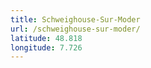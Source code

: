 ```yaml
---
title: Schweighouse-Sur-Moder
url: /schweighouse-sur-moder/
latitude: 48.818
longitude: 7.726
---
```


